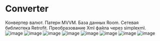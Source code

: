 # Converter
Конвертер валют. 
Патерн MVVM. 
База данных Room.
Сетевая библиотека Retrofit.
Преобразование Xml файла через simplexml.
![image](https://user-images.githubusercontent.com/32362643/139304872-48f3409c-62b1-4b1d-8589-9824fbd5d1d5.png)
![image](https://user-images.githubusercontent.com/32362643/139304918-f518f7b6-6f45-4adf-9789-bd27a6318fb1.png)
![image](https://user-images.githubusercontent.com/32362643/139304947-9395a868-ff79-4d31-9718-d11faa09d5d1.png)
![image](https://user-images.githubusercontent.com/32362643/139304966-81ab1a68-782d-4dcd-85e3-ad86cadd780e.png)
![image](https://user-images.githubusercontent.com/32362643/139304997-da3d9c43-4a00-406e-91a1-b4404dde06d5.png)
![image](https://user-images.githubusercontent.com/32362643/139305013-820d7f62-902a-4b4d-8578-89c3686ce477.png)
![image](https://user-images.githubusercontent.com/32362643/139305205-a55e626a-92f5-4151-b5eb-d03890fa6c9c.png)
![image](https://user-images.githubusercontent.com/32362643/139305257-60ebc515-1315-4274-8736-0d12d799f18d.png)
